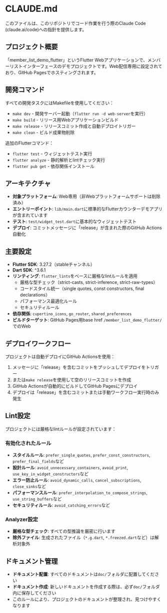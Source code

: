 # CLAUDE.md

このファイルは、このリポジトリでコード作業を行う際のClaude Code (claude.ai/code)への指針を提供します。

## プロジェクト概要

「member_list_demo_flutter」というFlutter Webアプリケーションで、メンバーリストインターフェースのデモプロジェクトです。Web配信専用に設定されており、GitHub Pagesでホスティングされます。

## 開発コマンド

すべての開発タスクにはMakefileを使用してください：

- `make dev` - 開発サーバー起動（`flutter run -d web-server`を実行）
- `make build` - リリース用Webアプリケーションビルド
- `make release` - リリースコミット作成と自動デプロイトリガー
- `make clean` - ビルド成果物削除

追加のFlutterコマンド：
- `flutter test` - ウィジェットテスト実行
- `flutter analyze` - 静的解析とlintチェック実行
- `flutter pub get` - 依存関係インストール

## アーキテクチャ

- **対象プラットフォーム**: Web専用（非Webプラットフォームサポートは削除済み）
- **エントリーポイント**: `lib/main.dart`に標準的なFlutterカウンターデモアプリが含まれています
- **テスト**: `test/widget_test.dart`に基本的なウィジェットテスト
- **デプロイ**: コミットメッセージに「release」が含まれた際のGitHub Actions自動化

## 主要設定

- **Flutter SDK**: 3.27.2（stableチャンネル）
- **Dart SDK**: ^3.6.1
- **リンティング**: `flutter_lints`をベースに厳格なlintルールを適用
  - 厳格な型チェック（strict-casts, strict-inference, strict-raw-types）
  - コードスタイル統一（single quotes, const constructors, final declarations）
  - パフォーマンス最適化ルール
  - セキュリティルール
- **依存関係**: `cupertino_icons`, `go_router`, `shared_preferences`
- **ビルドターゲット**: GitHub Pages用base href `/member_list_demo_flutter/`でのWeb

## デプロイワークフロー

プロジェクトは自動デプロイにGitHub Actionsを使用：
1. メッセージに「release」を含むコミットをプッシュしてデプロイをトリガー
2. または`make release`を使用して空のリリースコミットを作成
3. GitHub Actionsが自動的にビルドしてGitHub Pagesにデプロイ
4. デプロイは「release」を含むコミットまたは手動ワークフロー実行時のみ発生

## Lint設定

プロジェクトには厳格なlintルールが設定されています：

### 有効化されたルール
- **スタイルルール**: `prefer_single_quotes`, `prefer_const_constructors`, `prefer_final_fields`など
- **設計ルール**: `avoid_unnecessary_containers`, `avoid_print`, `use_key_in_widget_constructors`など
- **エラー防止ルール**: `avoid_dynamic_calls`, `cancel_subscriptions`, `close_sinks`など
- **パフォーマンスルール**: `prefer_interpolation_to_compose_strings`, `use_string_buffers`など
- **セキュリティルール**: `avoid_catching_errors`など

### Analyzer設定
- **厳格な型チェック**: すべての型推論を厳密に行います
- **除外ファイル**: 生成されたファイル（`*.g.dart`, `*.freezed.dart`など）は解析対象外

## ドキュメント管理

- **ドキュメント配置**: すべてのドキュメントは`doc/`フォルダに配置してください
- **ドキュメント作成**: 新しいドキュメントを作成する際は、必ず`doc/`フォルダ内に保存してください
- このルールにより、プロジェクトのドキュメントが整理され、見つけやすくなります